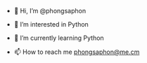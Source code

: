 - 👋 Hi, I’m @phongsaphon
- 👀 I’m interested in Python
- 🌱 I’m currently learning Python

- 📫 How to reach me phongsaphon@me.cm

<!---
phongsaphon/phongsaphon is a ✨ special ✨ repository because its `README.md` (this file) appears on your GitHub profile.
You can click the Preview link to take a look at your changes.
--->
